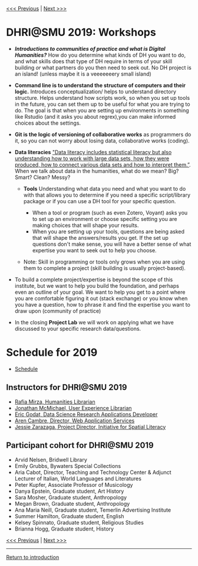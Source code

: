 [<<< Previous](2018.md) | [Next >>>](2020.md) 

# DHRI@SMU 2019: Workshops

* ***Introductions to communities of practice and what is Digital Humanities?*** How do you determine what kinds of DH you want to do, and what skills does that type of DH require in terms of your skill building *or* what partners do you then need to seek out. No DH project is an island! (unless maybe it is a veeeeeeery small island) 

* **Command line is to understand the structure of computers and their logic.** Introduces conceptualization/ helps to understand directory structure. Helps understand how scripts work, so when you set up tools in the future, you can set them up to be useful for what you are trying to do. The goal is that when you are setting up environments in something like Rstudio (and it asks you about regrex),you can make informed choices about the settings. 

* **Git is the logic of versioning of collaborative works** as programmers do it, so you can not worry about losing data, collaborative works (coding).  

* **Data literacies** ["Data literacy includes statistical literacy but also understanding how to work with large data sets, how they were produced, how to connect various data sets and how to interpret them.”](http://datajournalismhandbook.org/1.0/en/understanding_data_0.html). When we talk about data in the humanities, what do we mean? Big? Smart? Clean? Messy? 
 
    * **Tools** Understanding what data you need and what you want to do with that allows you to determine if you need a specific script/library package or if you can use a DH tool for your specific question. 
        *  When a tool or program (such as even Zotero, Voyant) asks you to set up an environment or choose specific setting you are making choices that will shape your results. 
        *  When you are setting up your tools, questions are being asked that will shape the answers/results you get. If the set up questions don't make sense, you will have a better sense of what expertise you want to seek out to help you choose. 

    * Note: Skill in programming or tools only grows when you are using them to complete a project (skill building is usually project-based).

* To build a complete project/expertise is beyond the scope of this institute, but we want to help you build the foundation, and perhaps even an outline of your goal.  We want to help you get to a point where you are comfortable figuring it out (stack exchange) or you know when you have a question, how to phrase it and find the expertise you want to draw upon (community of practice) 

* In the closing **Project Lab** we will work on applying what we have discussed  to your specific research data/questions. 

# Schedule for 2019

 * [Schedule](https://github.com/SouthernMethodistUniversity/previous/blob/master/images/2019schedule.pdf)


## Instructors for DHRI@SMU 2019
* [Rafia Mirza, Humanities Librarian](http://guides.smu.edu/prf.php?account_id=142826)
* [Jonathan McMichael, User Experience Librarian](http://guides.smu.edu/prf.php?account_id=104877)
* [Eric Godat, Data Science Research Applications Developer](https://www.smu.edu/OIT/research)
* [Aren Cambre, Director, Web Application Services](https://www.smu.edu/OIT/research)
* [Jessie Zarazaga, Project Director, Initiative for Spatial Literacy](https://www.smu.edu/libraries/fondren/services/gis)

## Participant cohort for DHRI@SMU 2019
* Arvid Nelsen, Bridwell Library
* Emily Grubbs, Bywaters Special Collections 
* Aria Cabot, Director, Teaching and Technology Center & Adjunct Lecturer of Italian, World Languages and Literatures
* Peter	Kupfer, Associate Professor of Musicology
* Danya Epstein, Graduate student, Art History	
* Sara Mosher, Graduate student, Anthropology
* Megan Brown, Graduate student, Anthropology	
* Ana Maria Neill, Graduate student, Temerlin Advertising Institute	
* Summer Hamilton, Graduate student, English
* Kelsey Spinnato, Graduate student, Religious Studies
* Brianna Hogg, Graduate student, History


[<<< Previous](2018.md) | [Next >>>](2020.md) 

-----
[Return to introduction](https://github.com/SouthernMethodistUniversity/previous)


